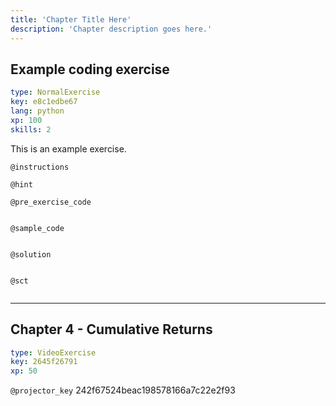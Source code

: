 ```yaml
---
title: 'Chapter Title Here'
description: 'Chapter description goes here.'
---
```


## Example coding exercise

```yaml
type: NormalExercise
key: e8c1edbe67
lang: python
xp: 100
skills: 2
```

This is an example exercise.

`@instructions`


`@hint`


`@pre_exercise_code`
```{python}

```

`@sample_code`
```{python}

```

`@solution`
```{python}

```

`@sct`
```{python}

```

---

## Chapter 4 - Cumulative Returns

```yaml
type: VideoExercise
key: 2645f26791
xp: 50
```

`@projector_key`
242f67524beac198578166a7c22e2f93
